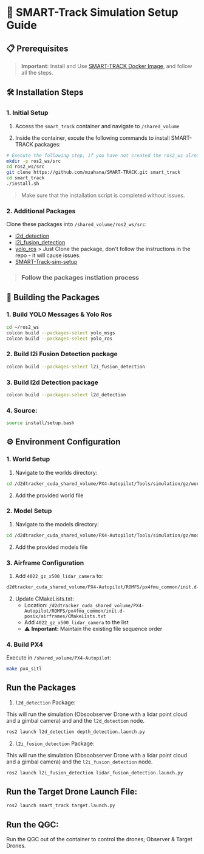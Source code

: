 # 🚀 SMART-Track Simulation Setup Guide

## 📋 Prerequisites

> **Important:** Install and Use [SMART-TRACK Docker Image](https://github.com/mzahana/SMART-TRACK/tree/main/docker), and follow all the steps.

## 🛠️ Installation Steps

### 1. Initial Setup
1. Access the `smart_track` container and navigate to `/shared_volume`

2. Inside the container, excute the following commands to install SMART-TRACK packages:
```bash
# Execute the following step, if you have not created the ros2_ws already
mkdir -p ros2_ws/src
cd ros2_ws/src
git clone https://github.com/mzahana/SMART-TRACK.git smart_track
cd smart_track
./install.sh
```

> Make sure that the installation script is completed without issues. 

### 2. Additional Packages
Clone these packages into `/shared_volume/ros2_ws/src`:
* [l2d_detection](https://github.com/AbdullahGM1/l2d_detection)
* [l2i_fusion_detection](https://github.com/AbdullahGM1/l2i_fusion_detection/tree/main)
* [yolo_ros](https://github.com/AbdullahGM1/yolo_ros) > Just Clone the package, don't follow the instructions in the repo - it will cause issues. 
* [SMART-Track-sim-setup](https://github.com/AbdullahGM1/SMART-Track-sim-setup.git)

> ### Follow the packages instlation process


## 🔧 Building the Packages

### 1. Build YOLO Messages & Yolo Ros
```bash
cd ~/ros2_ws
colcon build --packages-select yolo_msgs
colcon build --packages-select yolo_ros  
```

### 2. Build l2i Fusion Detection package
```bash
colcon build --packages-select l2i_fusion_detection
```
### 3. Build l2d Detection package
```bash
colcon build --packages-select l2d_detection
```
### 4. Source:
```bash
source install/setup.bash
```

## ⚙️ Environment Configuration

### 1. World Setup
1. Navigate to the worlds directory:
```bash
cd /d2dtracker_cuda_shared_volume/PX4-Autopilot/Tools/simulation/gz/worlds
```
2. Add the provided world file

### 2. Model Setup
1. Navigate to the models directory:
```bash
cd /d2dtracker_cuda_shared_volume/PX4-Autopilot/Tools/simulation/gz/models
```
2. Add the provided models file

### 3. Airframe Configuration
1. Add `4022_gz_x500_lidar_camera` to:
```bash
d2dtracker_cuda_shared_volume/PX4-Autopilot/ROMFS/px4fmu_common/init.d-posix/airframes
```

2. Update CMakeLists.txt:
   * Location: `/d2dtracker_cuda_shared_volume/PX4-Autopilot/ROMFS/px4fmu_common/init.d-posix/airframes/CMakeLists.txt`
   * Add `4022_gz_x500_lidar_camera` to the list
   * ⚠️ **Important:** Maintain the existing file sequence order

### 4. Build PX4
Execute in `/shared_volume/PX4-Autopilot`:
```bash
make px4_sitl
```
## Run the Packages

1. `l2d_detection` Package:

This will run the simulation (Obsoobserver Drone with a lidar point cloud and a gimbal camera) and and the `l2d_detection` node.
```bash
ros2 launch l2d_detection depth_detection.launch.py
```

2. `l2i_fusion_detection` Package:

This will run the simulation (Obsoobserver Drone with a lidar point cloud and a gimbal camera) and the `l2i_fusion_detection` node.

```bash
ros2 launch l2i_fusion_detection lidar_fusion_detection.launch.py
```
## Run the Target Drone Launch File:
```bash
ros2 launch smart_track target.launch.py
```

## Run the QGC:
Run the QGC out of the container to control the drones; Observer & Target Drones. 



